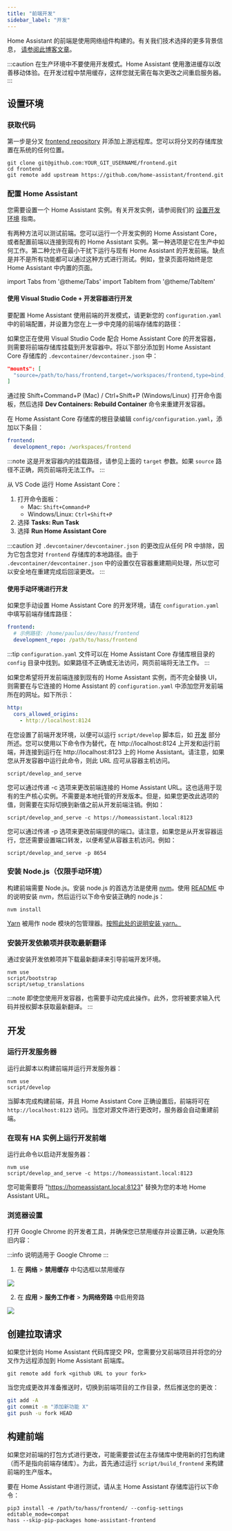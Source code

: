 ```yaml
---
title: "前端开发"
sidebar_label: "开发"
---
```


Home Assistant 的前端是使用网络组件构建的。有关我们技术选择的更多背景信息， [请参阅此博客文章](https://developers.home-assistant.io/blog/2019/05/22/internet-of-things-and-the-modern-web.html)。

:::caution
在生产环境中不要使用开发模式。Home Assistant 使用激进缓存以改善移动体验。在开发过程中禁用缓存，这样您就无需在每次更改之间重启服务器。
:::

## 设置环境

### 获取代码

第一步是分叉 [frontend repository][hass-frontend] 并添加上游远程库。您可以将分叉的存储库放置在系统的任何位置。

```shell
git clone git@github.com:YOUR_GIT_USERNAME/frontend.git
cd frontend
git remote add upstream https://github.com/home-assistant/frontend.git
```

### 配置 Home Assistant

您需要设置一个 Home Assistant 实例。有关开发实例，请参阅我们的 [设置开发环境](/development_environment.mdx) 指南。

有两种方法可以测试前端。您可以运行一个开发实例的 Home Assistant Core，或者配置前端以连接到现有的 Home Assistant 实例。第一种选项是它在生产中如何工作。第二种允许在最小干扰下运行与现有 Home Assistant 的开发前端。缺点是并不是所有功能都可以通过这种方式进行测试。例如，登录页面将始终是您 Home Assistant 中内置的页面。

import Tabs from '@theme/Tabs'
import TabItem from '@theme/TabItem'

<Tabs>

<TabItem value="使用 HA Core 的开发实例">

#### 使用 Visual Studio Code + 开发容器进行开发

要配置 Home Assistant 使用前端的开发模式，请更新您的 `configuration.yaml` 中的前端配置，并设置为您在上一步中克隆的前端存储库的路径：

如果您正在使用 Visual Studio Code 配合 Home Assistant Core 的开发容器，则需要将前端存储库挂载到开发容器中。将以下部分添加到 Home Assistant Core 存储库的 `.devcontainer/devcontainer.json` 中：

```json
"mounts": [
  "source=/path/to/hass/frontend,target=/workspaces/frontend,type=bind,consistency=cached"
]
```

通过按 Shift+Command+P (Mac) / Ctrl+Shift+P (Windows/Linux) 打开命令面板，然后选择 **Dev Containers: Rebuild Container** 命令来重建开发容器。

在 Home Assistant Core 存储库的根目录编辑 `config/configuration.yaml`，添加以下条目：

```yaml
frontend:
  development_repo: /workspaces/frontend
```

:::note
这是开发容器内的挂载路径，请参见上面的 `target` 参数。如果 `source` 路径不正确，网页前端将无法工作。
:::

从 VS Code 运行 Home Assistant Core：
1. 打开命令面板：
   - Mac: `Shift+Command+P`
   - Windows/Linux: `Ctrl+Shift+P`
2. 选择 **Tasks: Run Task**
3. 选择 **Run Home Assistant Core**

:::caution
对 `.devcontainer/devcontainer.json` 的更改应从任何 PR 中排除，因为它包含您对 `frontend` 存储库的本地路径。由于 `.devcontainer/devcontainer.json` 中的设置仅在容器重建期间处理，所以您可以安全地在重建完成后回滚更改。
:::

#### 使用手动环境进行开发

如果您手动设置 Home Assistant Core 的开发环境，请在 `configuration.yaml` 中填写前端存储库路径：

```yaml
frontend:
  # 示例路径: /home/paulus/dev/hass/frontend
  development_repo: /path/to/hass/frontend
```

:::tip
`configuration.yaml` 文件可以在 Home Assistant Core 存储库根目录的 `config` 目录中找到。如果路径不正确或无法访问，网页前端将无法工作。
:::
</TabItem>

<TabItem value="使用 HA Core 的生产实例">

如果您希望将开发前端连接到现有的 Home Assistant 实例，而不完全替换 UI，则需要在与它连接的 Home Assistant 的 `configuration.yaml` 中添加您开发前端所在的网址。如下所示：

```yaml
http:
  cors_allowed_origins:
    - http://localhost:8124
```

在您设置了前端开发环境，以便可以运行 `script/develop` 脚本后，如 [开发](#development) 部分所述。您可以使用以下命令作为替代，在 http://localhost:8124 上开发和运行前端，并连接到运行在 http://localhost:8123 上的 Home Assistant。请注意，如果您从开发容器中运行此命令，则此 URL 应可从容器主机访问。

```shell
script/develop_and_serve
```

您可以通过传递 -c 选项来更改前端连接的 Home Assistant URL。这也适用于现有的生产核心实例。不需要是本地托管的开发版本。但是，如果您更改此选项的值，则需要在实际切换到新值之前从开发前端注销。例如：

```shell
script/develop_and_serve -c https://homeassistant.local:8123
```

您可以通过传递 -p 选项来更改前端提供的端口。请注意，如果您是从开发容器运行，您还需要设置端口转发，以便希望从容器主机访问。例如：

```shell
script/develop_and_serve -p 8654
```

</TabItem>

</Tabs>

### 安装 Node.js（仅限手动环境）

构建前端需要 Node.js。安装 node.js 的首选方法是使用 [nvm](https://github.com/nvm-sh/nvm)。使用 [README](https://github.com/nvm-sh/nvm#install--update-script) 中的说明安装 nvm，然后运行以下命令安装正确的 node.js：

```shell
nvm install
```

[Yarn](https://yarnpkg.com/en/) 被用作 node 模块的包管理器。[按照此处的说明安装 yarn。](https://yarnpkg.com/getting-started/install)

### 安装开发依赖项并获取最新翻译

通过安装开发依赖项并下载最新翻译来引导前端开发环境。

```shell
nvm use
script/bootstrap
script/setup_translations
```

:::note
即使您使用开发容器，也需要手动完成此操作。此外，您将被要求输入代码并授权脚本获取最新翻译。
:::

## 开发

### 运行开发服务器

运行此脚本以构建前端并运行开发服务器：

```shell
nvm use
script/develop
```

当脚本完成构建前端，并且 Home Assistant Core 正确设置后，前端将可在 `http://localhost:8123` 访问。当您对源文件进行更改时，服务器会自动重建前端。

### 在现有 HA 实例上运行开发前端

运行此命令以启动开发服务器：

```shell
nvm use
script/develop_and_serve -c https://homeassistant.local:8123
```

您可能需要将 "https://homeassistant.local:8123" 替换为您的本地 Home Assistant URL。

### 浏览器设置

打开 Google Chrome 的开发者工具，并确保您已禁用缓存并设置正确，以避免陈旧内容：

:::info
说明适用于 Google Chrome
:::

1. 在 **网络** > **禁用缓存** 中勾选框以禁用缓存

<p class='img'>
  <img src='/img/en/development/disable-cache.png' />
</p>

2. 在 **应用** > **服务工作者** > **为网络旁路** 中启用旁路

<p class='img'>
  <img src='/img/en/development/bypass-for-network.png' />
</p>

## 创建拉取请求

如果您计划向 Home Assistant 代码库提交 PR，您需要分叉前端项目并将您的分叉作为远程添加到 Home Assistant 前端库。

```shell
git remote add fork <github URL to your fork>
```

当您完成更改并准备推送时，切换到前端项目的工作目录，然后推送您的更改：

```bash
git add -A
git commit -m "添加新功能 X"
git push -u fork HEAD
```

## 构建前端

如果您对前端的打包方式进行更改，可能需要尝试在主存储库中使用新的打包构建（而不是指向前端存储库）。为此，首先通过运行 `script/build_frontend` 来构建前端的生产版本。

要在 Home Assistant 中进行测试，请从主 Home Assistant 存储库运行以下命令：

```shell
pip3 install -e /path/to/hass/frontend/ --config-settings editable_mode=compat
hass --skip-pip-packages home-assistant-frontend
```

[hass-frontend]: https://github.com/home-assistant/frontend